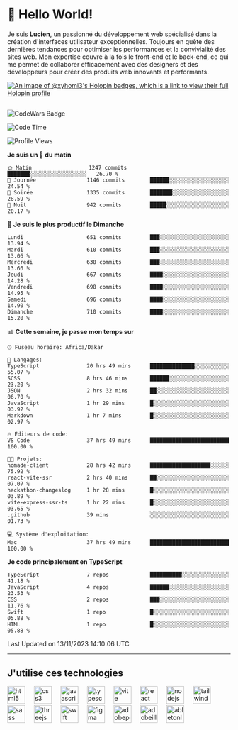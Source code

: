 # 👋 Hello World!

Je suis **Lucien**, un passionné du développement web spécialisé dans la création d'interfaces utilisateur exceptionnelles. Toujours en quête des dernières tendances pour optimiser les performances et la convivialité des sites web. Mon expertise couvre à la fois le front-end et le back-end, ce qui me permet de collaborer efficacement avec des designers et des développeurs pour créer des produits web innovants et performants.

[![An image of @xyhomi3's Holopin badges, which is a link to view their full Holopin profile](https://holopin.me/xyhomi3)](https://holopin.io/@xyhomi3)

##

![CodeWars Badge](https://www.codewars.com/users/xyhomi3/badges/small)

<!--START_SECTION:waka-->
![Code Time](http://img.shields.io/badge/Code%20Time-237%20hrs%2037%20mins-blue)

![Profile Views](http://img.shields.io/badge/Vues%20du%20profil-21-blue)

**Je suis un 🐤 du matin** 

```text
🌞 Matin                  1247 commits        ███████░░░░░░░░░░░░░░░░░░   26.70 % 
🌆 Journée                1146 commits        ██████░░░░░░░░░░░░░░░░░░░   24.54 % 
🌃 Soirée                 1335 commits        ███████░░░░░░░░░░░░░░░░░░   28.59 % 
🌙 Nuit                   942 commits         █████░░░░░░░░░░░░░░░░░░░░   20.17 % 
```
📅 **Je suis le plus productif le Dimanche** 

```text
Lundi                    651 commits         ███░░░░░░░░░░░░░░░░░░░░░░   13.94 % 
Mardi                    610 commits         ███░░░░░░░░░░░░░░░░░░░░░░   13.06 % 
Mercredi                 638 commits         ███░░░░░░░░░░░░░░░░░░░░░░   13.66 % 
Jeudi                    667 commits         ████░░░░░░░░░░░░░░░░░░░░░   14.28 % 
Vendredi                 698 commits         ████░░░░░░░░░░░░░░░░░░░░░   14.95 % 
Samedi                   696 commits         ████░░░░░░░░░░░░░░░░░░░░░   14.90 % 
Dimanche                 710 commits         ████░░░░░░░░░░░░░░░░░░░░░   15.20 % 
```


📊 **Cette semaine, je passe mon temps sur** 

```text
🕑︎ Fuseau horaire: Africa/Dakar

💬 Langages: 
TypeScript               20 hrs 49 mins      ██████████████░░░░░░░░░░░   55.07 % 
SCSS                     8 hrs 46 mins       ██████░░░░░░░░░░░░░░░░░░░   23.20 % 
JSON                     2 hrs 32 mins       ██░░░░░░░░░░░░░░░░░░░░░░░   06.70 % 
JavaScript               1 hr 29 mins        █░░░░░░░░░░░░░░░░░░░░░░░░   03.92 % 
Markdown                 1 hr 7 mins         █░░░░░░░░░░░░░░░░░░░░░░░░   02.97 % 

🔥 Éditeurs de code: 
VS Code                  37 hrs 49 mins      █████████████████████████   100.00 % 

🐱‍💻 Projets: 
nomade-client            28 hrs 42 mins      ███████████████████░░░░░░   75.92 % 
react-vite-ssr           2 hrs 40 mins       ██░░░░░░░░░░░░░░░░░░░░░░░   07.07 % 
hackathon-changeslog     1 hr 28 mins        █░░░░░░░░░░░░░░░░░░░░░░░░   03.89 % 
vite-express-ssr-ts      1 hr 22 mins        █░░░░░░░░░░░░░░░░░░░░░░░░   03.65 % 
.github                  39 mins             ░░░░░░░░░░░░░░░░░░░░░░░░░   01.73 % 

💻 Système d'exploitation: 
Mac                      37 hrs 49 mins      █████████████████████████   100.00 % 
```

**Je code principalement en TypeScript** 

```text
TypeScript               7 repos             ██████████░░░░░░░░░░░░░░░   41.18 % 
JavaScript               4 repos             ██████░░░░░░░░░░░░░░░░░░░   23.53 % 
CSS                      2 repos             ███░░░░░░░░░░░░░░░░░░░░░░   11.76 % 
Swift                    1 repo              █░░░░░░░░░░░░░░░░░░░░░░░░   05.88 % 
HTML                     1 repo              █░░░░░░░░░░░░░░░░░░░░░░░░   05.88 % 
```




 Last Updated on 13/11/2023 14:10:06 UTC
<!--END_SECTION:waka-->
---

## J'utilise ces technologies

<div align="left">
  <img src="https://skillicons.dev/icons?i=html" height="40" alt="html5 logo"  />
  <img width="12" />
  <img src="https://skillicons.dev/icons?i=css" height="40" alt="css3 logo"  />
  <img width="12" />
  <img src="https://skillicons.dev/icons?i=js" height="40" alt="javascript logo"  />
  <img width="12" />
  <img src="https://skillicons.dev/icons?i=ts" height="40" alt="typescript logo"  />
  <img width="12" />
  <img src="https://skillicons.dev/icons?i=vite" height="40" alt="vite logo"  />
  <img width="12" />
  <img src="https://skillicons.dev/icons?i=react" height="40" alt="react logo"  />
  <img width="12" />
  <img src="https://cdn.jsdelivr.net/gh/devicons/devicon/icons/nodejs/nodejs-original.svg" height="40" alt="nodejs logo"  />
  <img width="12" />
  <img src="https://skillicons.dev/icons?i=tailwind" height="40" alt="tailwindcss logo"  />
  <img width="12" />
  <img src="https://skillicons.dev/icons?i=sass" height="40" alt="sass logo"  />
  <img width="12" />
  <img src="https://skillicons.dev/icons?i=threejs" height="40" alt="threejs logo"  />
  <img width="12" />
  <img src="https://skillicons.dev/icons?i=swift" height="40" alt="swift logo"  />
  <img width="12" />
  <img src="https://skillicons.dev/icons?i=figma" height="40" alt="figma logo"  />
  <img width="12" />
  <img src="https://skillicons.dev/icons?i=ps" height="40" alt="adobephotoshop logo"  />
  <img width="12" />
  <img src="https://skillicons.dev/icons?i=ai" height="40" alt="adobeillustrator logo"  />
  <img width="12" />
  <img src="https://skillicons.dev/icons?i=ableton" height="40" alt="abletonlive logo"  />
</div>




